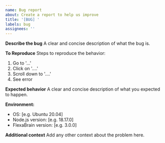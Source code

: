 ```yaml
---
name: Bug report
about: Create a report to help us improve
title: '[BUG] '
labels: bug
assignees: ''
---
```


**Describe the bug**
A clear and concise description of what the bug is.

**To Reproduce**
Steps to reproduce the behavior:
1. Go to '...'
2. Click on '....'
3. Scroll down to '....'
4. See error

**Expected behavior**
A clear and concise description of what you expected to happen.

**Environment:**
- OS: [e.g. Ubuntu 20.04]
- Node.js version: [e.g. 18.17.0]
- FlexaBrain version: [e.g. 3.0.0]

**Additional context**
Add any other context about the problem here.